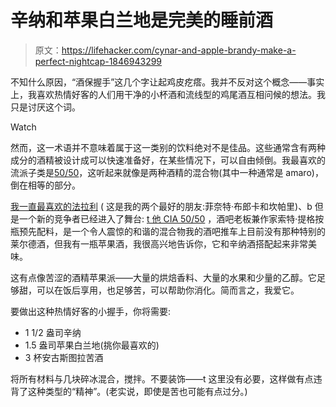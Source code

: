# 辛纳和苹果白兰地是完美的睡前酒

> 原文：<https://lifehacker.com/cynar-and-apple-brandy-make-a-perfect-nightcap-1846943299>

不知什么原因，“酒保握手”这几个字让起鸡皮疙瘩。我并不反对这个概念——事实上，我喜欢热情好客的人们用干净的小杯酒和流线型的鸡尾酒互相问候的想法。我只是讨厌这个词。

Watch

然而，这一术语并不意味着属于这一类别的饮料绝对不是佳品。这些通常含有两种成分的酒精被设计成可以快速准备好，在某些情况下，可以自由倾倒。我最喜欢的流派子类是[50/50](https://skillet.lifehacker.com/make-delicious-complex-tasting-cocktails-at-home-with-j-1786971571)，这听起来就像是两种酒精的混合物(其中一种通常是 amaro)，倒在相等的部分。

[我一直最喜欢的法拉利](https://skillet.lifehacker.com/3-ingredient-happy-hour-the-bracing-ferrari-soda-1794534784) ( 这是我的两个最好的朋友:菲奈特·布郎卡和坎帕里)、b 但是一个新的竞争者已经进入了舞台: [t 他 CIA 50/50](https://punchdrink.com/articles/how-cynar-became-a-bartenders-handshake/) ，酒吧老板兼作家索特·提格按瓶预先配料，是一个令人震惊的和谐的混合物我的酒吧推车上目前没有那种特别的莱尔德酒，但我有一瓶苹果酒，我很高兴地告诉你，它和辛纳酒搭配起来非常美味。

这有点像苦涩的酒精苹果派——大量的烘焙香料、大量的水果和少量的乙醇。它足够甜，可以在饭后享用，也足够苦，可以帮助你消化。简而言之，我爱它。

要做出这种热情好客的小握手，你将需要:

*   1 1/2 盎司辛纳
*   1.5 盎司苹果白兰地(挑你最喜欢的)
*   3 杯安古斯图拉苦酒

将所有材料与几块碎冰混合，搅拌。不要装饰——t 这里没有必要，这样做有点违背了这种类型的“精神”。(老实说，即使是苦也可能有点过分。)